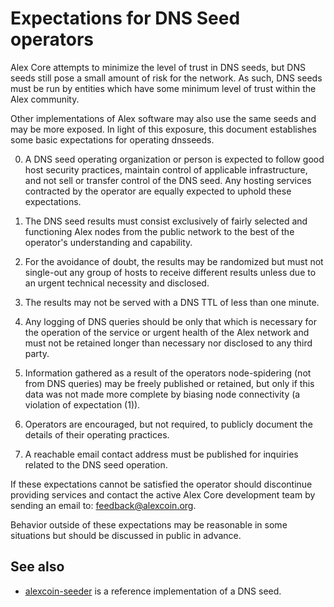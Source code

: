 Expectations for DNS Seed operators
====================================

Alex Core attempts to minimize the level of trust in DNS seeds,
but DNS seeds still pose a small amount of risk for the network.
As such, DNS seeds must be run by entities which have some minimum
level of trust within the Alex community.

Other implementations of Alex software may also use the same
seeds and may be more exposed. In light of this exposure, this
document establishes some basic expectations for operating dnsseeds.

0. A DNS seed operating organization or person is expected to follow good
host security practices, maintain control of applicable infrastructure,
and not sell or transfer control of the DNS seed. Any hosting services
contracted by the operator are equally expected to uphold these expectations.

1. The DNS seed results must consist exclusively of fairly selected and
functioning Alex nodes from the public network to the best of the
operator's understanding and capability.

2. For the avoidance of doubt, the results may be randomized but must not
single-out any group of hosts to receive different results unless due to an
urgent technical necessity and disclosed.

3. The results may not be served with a DNS TTL of less than one minute.

4. Any logging of DNS queries should be only that which is necessary
for the operation of the service or urgent health of the Alex
network and must not be retained longer than necessary nor disclosed
to any third party.

5. Information gathered as a result of the operators node-spidering
(not from DNS queries) may be freely published or retained, but only
if this data was not made more complete by biasing node connectivity
(a violation of expectation (1)).

6. Operators are encouraged, but not required, to publicly document the
details of their operating practices.

7. A reachable email contact address must be published for inquiries
related to the DNS seed operation.

If these expectations cannot be satisfied the operator should
discontinue providing services and contact the active Alex
Core development team by sending an email to:
[feedback@alexcoin.org](mailto:feedback@alexcoin.org).

Behavior outside of these expectations may be reasonable in some
situations but should be discussed in public in advance.

See also
----------
- [alexcoin-seeder](https://github.com/AlexProject/alexcoin-seeder) is a reference implementation of a DNS seed.
